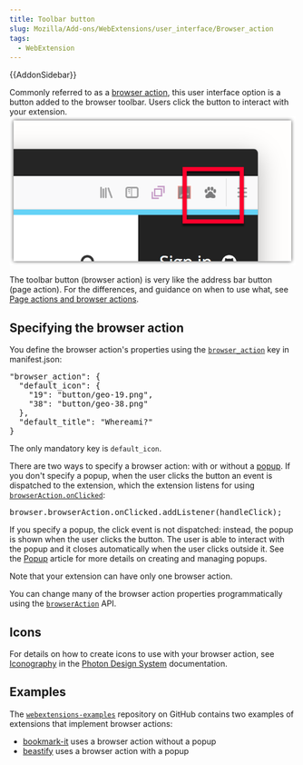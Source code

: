 ```yaml
---
title: Toolbar button
slug: Mozilla/Add-ons/WebExtensions/user_interface/Browser_action
tags:
  - WebExtension
---
```

<div>{{AddonSidebar}}</div>

<p>Commonly referred to as a <a href="/en-US/docs/Mozilla/Add-ons/WebExtensions/API/browserAction">browser action</a>, this user interface option is a button added to the browser toolbar. Users click the button to interact with your extension.<br>
 <img alt="" src="browser-action.png"></p>

<p>The toolbar button (browser action) is very like the address bar button (page action). For the differences, and guidance on when to use what, see <a href="/en-US/docs/Mozilla/Add-ons/WebExtensions/user_interface/Page_actions#page_actions_and_browser_actions">Page actions and browser actions</a>.</p>

<h2 id="Specifying_the_browser_action">Specifying the browser action</h2>

<p>You define the browser action's properties using the <code><a href="/en-US/docs/Mozilla/Add-ons/WebExtensions/manifest.json/browser_action">browser_action</a></code> key in manifest.json:</p>

<pre class="brush: json">&quot;browser_action&quot;: {
  &quot;default_icon&quot;: {
    &quot;19&quot;: &quot;button/geo-19.png&quot;,
    &quot;38&quot;: &quot;button/geo-38.png&quot;
  },
  &quot;default_title&quot;: &quot;Whereami?&quot;
}</pre>

<p>The only mandatory key is <code>default_icon</code>.</p>

<p>There are two ways to specify a browser action: with or without a <a href="/en-US/docs/Mozilla/Add-ons/WebExtensions/user_interface/Popups">popup</a>. If you don't specify a popup, when the user clicks the button an event is dispatched to the extension, which the extension listens for using <a href="/en-US/docs/Mozilla/Add-ons/WebExtensions/API/browserAction/onClicked" title="Fired when a browser action icon is clicked. This event will not fire if the browser action has a popup."><code>browserAction.onClicked</code></a>:</p>

<pre class="brush: js">browser.browserAction.onClicked.addListener(handleClick);</pre>

<p>If you specify a popup, the click event is not dispatched: instead, the popup is shown when the user clicks the button. The user is able to interact with the popup and it closes automatically when the user clicks outside it. See the <a href="/en-US/docs/Mozilla/Add-ons/WebExtensions/user_interface/Popups">Popup</a> article for more details on creating and managing popups.</p>

<p>Note that your extension can have only one browser action.</p>

<p>You can change many of the browser action properties programmatically using the <code><a href="/en-US/docs/Mozilla/Add-ons/WebExtensions/API/browserAction">browserAction</a></code> API.</p>

<h2 id="Icons">Icons</h2>

<p>For details on how to create icons to use with your browser action, see <a href="https://design.firefox.com/photon/visuals/iconography.html">Iconography</a> in the <a href="https://design.firefox.com/photon/index.html">Photon Design System</a> documentation.</p>

<h2 id="Examples">Examples</h2>

<p>The <code><a href="https://github.com/mdn/webextensions-examples">webextensions-examples</a></code> repository on GitHub contains two examples of extensions that implement browser actions:</p>

<ul>
 <li><a href="https://github.com/mdn/webextensions-examples/blob/master/bookmark-it/">bookmark-it</a> uses a browser action without a popup</li>
 <li><a href="https://github.com/mdn/webextensions-examples/tree/master/beastify">beastify</a> uses a browser action with a popup</li>
</ul>
